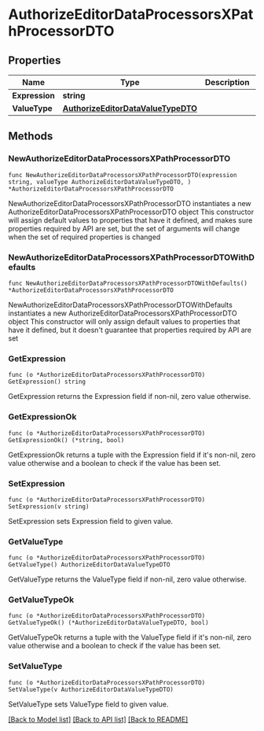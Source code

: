 # AuthorizeEditorDataProcessorsXPathProcessorDTO

## Properties

Name | Type | Description | Notes
------------ | ------------- | ------------- | -------------
**Expression** | **string** |  | 
**ValueType** | [**AuthorizeEditorDataValueTypeDTO**](AuthorizeEditorDataValueTypeDTO.md) |  | 

## Methods

### NewAuthorizeEditorDataProcessorsXPathProcessorDTO

`func NewAuthorizeEditorDataProcessorsXPathProcessorDTO(expression string, valueType AuthorizeEditorDataValueTypeDTO, ) *AuthorizeEditorDataProcessorsXPathProcessorDTO`

NewAuthorizeEditorDataProcessorsXPathProcessorDTO instantiates a new AuthorizeEditorDataProcessorsXPathProcessorDTO object
This constructor will assign default values to properties that have it defined,
and makes sure properties required by API are set, but the set of arguments
will change when the set of required properties is changed

### NewAuthorizeEditorDataProcessorsXPathProcessorDTOWithDefaults

`func NewAuthorizeEditorDataProcessorsXPathProcessorDTOWithDefaults() *AuthorizeEditorDataProcessorsXPathProcessorDTO`

NewAuthorizeEditorDataProcessorsXPathProcessorDTOWithDefaults instantiates a new AuthorizeEditorDataProcessorsXPathProcessorDTO object
This constructor will only assign default values to properties that have it defined,
but it doesn't guarantee that properties required by API are set

### GetExpression

`func (o *AuthorizeEditorDataProcessorsXPathProcessorDTO) GetExpression() string`

GetExpression returns the Expression field if non-nil, zero value otherwise.

### GetExpressionOk

`func (o *AuthorizeEditorDataProcessorsXPathProcessorDTO) GetExpressionOk() (*string, bool)`

GetExpressionOk returns a tuple with the Expression field if it's non-nil, zero value otherwise
and a boolean to check if the value has been set.

### SetExpression

`func (o *AuthorizeEditorDataProcessorsXPathProcessorDTO) SetExpression(v string)`

SetExpression sets Expression field to given value.


### GetValueType

`func (o *AuthorizeEditorDataProcessorsXPathProcessorDTO) GetValueType() AuthorizeEditorDataValueTypeDTO`

GetValueType returns the ValueType field if non-nil, zero value otherwise.

### GetValueTypeOk

`func (o *AuthorizeEditorDataProcessorsXPathProcessorDTO) GetValueTypeOk() (*AuthorizeEditorDataValueTypeDTO, bool)`

GetValueTypeOk returns a tuple with the ValueType field if it's non-nil, zero value otherwise
and a boolean to check if the value has been set.

### SetValueType

`func (o *AuthorizeEditorDataProcessorsXPathProcessorDTO) SetValueType(v AuthorizeEditorDataValueTypeDTO)`

SetValueType sets ValueType field to given value.



[[Back to Model list]](../README.md#documentation-for-models) [[Back to API list]](../README.md#documentation-for-api-endpoints) [[Back to README]](../README.md)



